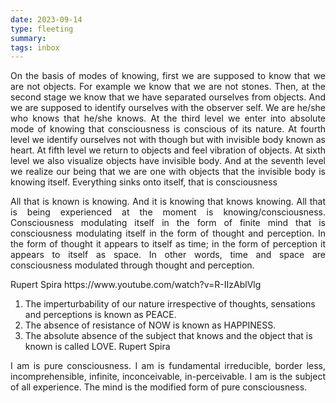 ```yaml
---
date: 2023-09-14
type: fleeting
summary:
tags: inbox
---
```

<p align="justify"> On the basis of modes of knowing, first we are supposed to know that we are not objects. For example we know that we are not stones. Then, at the second stage we know that we have separated ourselves from objects. And we are supposed to identify ourselves with the observer self. We are he/she who knows that he/she knows. At the third level we enter into absolute mode of knowing that consciousness is conscious of its nature. At fourth level we identify ourselves not with though but with invisible body known as heart. At fifth level we return to objects and feel vibration of objects. At sixth level we also visualize objects have invisible body. And at the seventh level we realize our being that we are one with objects that the invisible body is knowing itself. Everything sinks onto itself, that is consciousness</p>
<p align="justify"> All that is known is knowing. And it is knowing that knows knowing. All that is being experienced at the moment is knowing/consciousness. Consciousness modulating itself in the form of finite mind that is consciousness modulating itself in the form of thought and perception. In the form of thought it appears to itself as time; in the form of perception it appears to itself as space. In other words, time and space are consciousness modulated through thought and perception.</p> Rupert Spira https://www.youtube.com/watch?v=R-IIzAblVlg

1. The imperturbability of our nature irrespective of thoughts, sensations and perceptions is known as PEACE. 
2. The absence of resistance of NOW is known as HAPPINESS. 
3. The absolute absence of the subject that knows and the object that is known is called LOVE.
Rupert Spira
<p align="justify" > I am is pure consciousness. I am is fundamental irreducible, border less, incomprehensible, infinite, inconceivable, in-perceivable. I am is the subject of all experience. The mind is the modified form of pure consciousness. </p>




